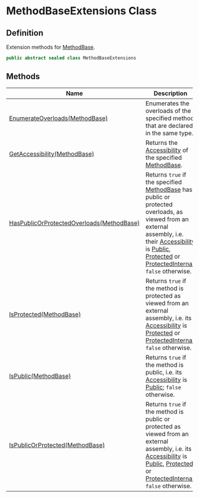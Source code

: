 # MethodBaseExtensions Class
## Definition

Extension methods for [MethodBase](https://learn.microsoft.com/en-gb/dotnet/api/System.Reflection.MethodBase).

```c#
public abstract sealed class MethodBaseExtensions
```

## Methods

| Name | Description |
| ---- | ----------- |
| [EnumerateOverloads(MethodBase)](MrKWatkins.Reflection.MethodBaseExtensions.EnumerateOverloads.md) | Enumerates the overloads of the specified method that are declared in the same type. |
| [GetAccessibility(MethodBase)](MrKWatkins.Reflection.MethodBaseExtensions.GetAccessibility.md) | Returns the [Accessibility](MrKWatkins.Reflection.Accessibility.md) of the specified [MethodBase](https://learn.microsoft.com/en-gb/dotnet/api/System.Reflection.MethodBase). |
| [HasPublicOrProtectedOverloads(MethodBase)](MrKWatkins.Reflection.MethodBaseExtensions.HasPublicOrProtectedOverloads.md) | Returns `true` if the specified [MethodBase](https://learn.microsoft.com/en-gb/dotnet/api/System.Reflection.MethodBase) has public or protected overloads, as viewed from an external assembly, i.e. their [Accessibility](MrKWatkins.Reflection.Accessibility.md) is [Public](MrKWatkins.Reflection.Accessibility.md#fields), [Protected](MrKWatkins.Reflection.Accessibility.md#fields) or [ProtectedInternal](MrKWatkins.Reflection.Accessibility.md#fields); `false` otherwise. |
| [IsProtected(MethodBase)](MrKWatkins.Reflection.MethodBaseExtensions.IsProtected.md) | Returns `true` if the method is protected as viewed from an external assembly, i.e. its [Accessibility](MrKWatkins.Reflection.Accessibility.md) is [Protected](MrKWatkins.Reflection.Accessibility.md#fields) or [ProtectedInternal](MrKWatkins.Reflection.Accessibility.md#fields); `false` otherwise. |
| [IsPublic(MethodBase)](MrKWatkins.Reflection.MethodBaseExtensions.IsPublic.md) | Returns `true` if the method is public, i.e. its [Accessibility](MrKWatkins.Reflection.Accessibility.md) is [Public](MrKWatkins.Reflection.Accessibility.md#fields); `false` otherwise. |
| [IsPublicOrProtected(MethodBase)](MrKWatkins.Reflection.MethodBaseExtensions.IsPublicOrProtected.md) | Returns `true` if the method is public or protected as viewed from an external assembly, i.e. its [Accessibility](MrKWatkins.Reflection.Accessibility.md) is [Public](MrKWatkins.Reflection.Accessibility.md#fields), [Protected](MrKWatkins.Reflection.Accessibility.md#fields) or [ProtectedInternal](MrKWatkins.Reflection.Accessibility.md#fields); `false` otherwise. |

